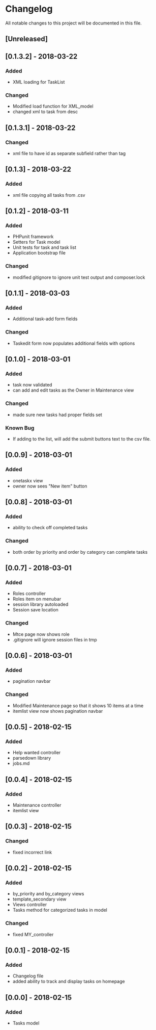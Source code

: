 # Changelog

All notable changes to this project will be documented in this file.

## [Unreleased]

## [0.1.3.2] - 2018-03-22
### Added
- XML loading for TaskList
### Changed
- Modified load function for XML_model
- changed xml to task from desc

## [0.1.3.1] - 2018-03-22
### Changed
- xml file to have id as separate subfield rather than tag

## [0.1.3] - 2018-03-22
### Added
- xml file copying all tasks from .csv

## [0.1.2] - 2018-03-11
### Added
- PHPunit framework
- Setters for Task model
- Unit tests for task and task list
- Application bootstrap file

### Changed
- modified gitignore to ignore unit test output and composer.lock




## [0.1.1] - 2018-03-03
### Added
- Additional task-add form fields

### Changed
- Taskedit form now populates additional fields with options

## [0.1.0] - 2018-03-01
### Added
- task now validated
- can add and edit tasks as the Owner in Maintenance view

### Changed
- made sure new tasks had proper fields set

### Known Bug
- If adding to the list, will add the submit buttons text to the csv file.

## [0.0.9] - 2018-03-01
### Added
- onetaskx view
- owner now sees "New item" button


## [0.0.8] - 2018-03-01
### Added
- ability to check off completed tasks

### Changed
- both order by priority and order by category can complete tasks

## [0.0.7] - 2018-03-01
### Added
- Roles controller
- Roles item on menubar
- session library autoloaded
- Session save location


### Changed
- Mtce page now shows role
- .gitignore will ignore session files in tmp


## [0.0.6] - 2018-03-01
### Added
- pagination navbar

### Changed
- Modified Maintenance page so that it shows 10 items at a time
- itemlist view now shows pagination navbar
## [0.0.5] - 2018-02-15
### Added
- Help wanted controller
- parsedown library
- jobs.md

## [0.0.4] - 2018-02-15
### Added
- Maintenance controller
- itemlist view

## [0.0.3] - 2018-02-15
### Changed
- fixed incorrect link

## [0.0.2] - 2018-02-15
### Added
- by_priority and by_category views
- template_secondary view
- Views controller
- Tasks method for categorized tasks in model

### Changed
- fixed MY_controller

## [0.0.1] - 2018-02-15
### Added
- Changelog file
- added ability to track and display tasks on homepage

## [0.0.0] - 2018-02-15
### Added 
- Tasks model